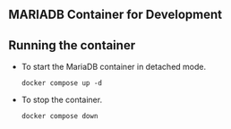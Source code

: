 ## MARIADB Container for Development

## Running the container
- To start the MariaDB container in detached mode.
    ```
   docker compose up -d
   ```

- To stop the container.
    ```
   docker compose down
   ``` 